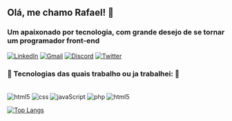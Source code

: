 ## Olá, me chamo Rafael! 🤙
### Um apaixonado por tecnologia, com grande desejo de se tornar um programador front-end

[![LinkedIn](https://img.shields.io/badge/LinkedIn-0077B5?style=for-the-badge&logo=linkedin&logoColor=white)](https://www.linkedin.com/in/rafa-melo-b68b5923b/)
[![Gmail](https://img.shields.io/badge/Gmail-D14836?style=for-the-badge&logo=gmail&logoColor=white)](https://www.linkedin.com/in/rafa-melo-b68b5923b/)
[![Discord](https://img.shields.io/badge/Discord-7289DA?style=for-the-badge&logo=discord&logoColor=white)](https://www.linkedin.com/in/rafa-melo-b68b5923b/)
[![Twitter](https://img.shields.io/badge/Twitter-1DA1F2?style=for-the-badge&logo=twitter&logoColor=white)](https://www.linkedin.com/in/rafa-melo-b68b5923b/) 

<!--![RafaMelloz GitHub stats](https://github-readme-stats.vercel.app/api?username=RafaMelloz&show_icons=true&theme=tokyonight)-->

### 🚀 Tecnologias das quais trabalho ou ja trabalhei: 🚀

<div style="display:inline-block"></br>
    <img align="center" alt="html5" src="https://img.shields.io/badge/HTML5-E34F26?style=for-the-badge&logo=html5&logoColor=white">
    <img align="center" alt="css" src="https://img.shields.io/badge/CSS3-1572B6?style=for-the-badge&logo=css3&logoColor=white">
    <img align="center" alt="javaScript" src="https://img.shields.io/badge/JavaScript-323330?style=for-the-badge&logo=javascript&logoColor=F7DF1E">
    <img align="center" alt="php" src="https://img.shields.io/badge/PHP-777BB4?style=for-the-badge&logo=php&logoColor=white">
    <img align="center" alt="html5" src="https://img.shields.io/badge/Microsoft%20SQL%20Server-CC2927?style=for-the-badge&logo=microsoft%20sql%20server&logoColor=white">
</div>

<br>

[![Top Langs](https://github-readme-stats.vercel.app/api/top-langs/?username=RafaMelloz&layout=compact&theme=tokyonight)](https://github.com/RafaMelloz/github-readme-stats)

